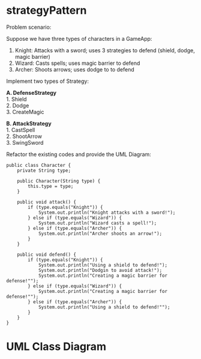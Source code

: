 # strategyPattern
Problem scenario:

Suppose we have three types of characters in a GameApp:

1. Knight: Attacks with a sword; uses 3 strategies to defend (shield, dodge, magic barrier)
2. Wizard: Casts spells; uses magic barrier to defend
3. Archer: Shoots arrows; uses dodge to to defend

Implement two types of Strategy:<br/>

**A.  DefenseStrategy**<br/>
     1. Shield<br/>
     2. Dodge<br/>
     3. CreateMagic

**B.  AttackStrategy**<br/>
     1.  CastSpell<br/>
     2.  ShootArrow<br/>
     3.  SwingSword  


Refactor the existing codes and provide the UML Diagram:

	public class Character {
		private String type;

		public Character(String type) {
			this.type = type;
		}

		public void attack() {
			if (type.equals("Knight")) {
				System.out.println("Knight attacks with a sword!");
			} else if (type.equals("Wizard")) {
				System.out.println("Wizard casts a spell!");
			} else if (type.equals("Archer")) {
				System.out.println("Archer shoots an arrow!");
			}
		}

		public void defend() {
			if (type.equals("Knight")) {
				System.out.println("Using a shield to defend!");
				System.out.println("Dodgin to avoid attack!");
				System.out.println("Creating a magic barrier for defense!"");		
			} else if (type.equals("Wizard")) {
				System.out.println("Creating a magic barrier for defense!"");
			} else if (type.equals("Archer")) {
				System.out.println("Using a shield to defend!"");
			}
		}
	}

# UML Class Diagram
